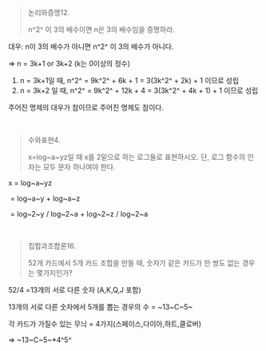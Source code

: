 > 논리와증명12. 
>
> n^2^ 이 3의 배수이면 n은 3의 배수임을 증명하라.

대우: n이 3의 배수가 아니면 n^2^ 이 3의 배수가 아니다.

=> n = 3k+1 or 3k+2 (k는 0이상의 정수)

1) n = 3k+1일 때, n^2^ = 9k^2^ + 6k + 1 = 3(3k^2^ + 2k) + 1 이므로 성립
2) n = 3k+2 일 때, n^2^ = 9k^2^ + 12k + 4 = 3(3k^2^ + 4k + 1) + 1 이므로 성립



주어진 명제의 대우가 참이므로 주어진 명제도 참이다.

<br>

> 수와표현4. 
>
> x=log~a~yz일 때 x를 2밑으로 하는 로그들로 표현하시오. 단, 로그 함수의 인자는 모두 문자 하나여야 한다.

x  = log~a~yz

​	= log~a~y + log~a~z

​	= log~2~y / log~2~a + log~2~z / log~2~a

<br>

> 집합과조합론16. 
>
> 52개 카드에서 5개 카드 조합을 만들 때, 숫자가 같은 카드가 한 쌍도 없는 경우는 몇가지인가?

52/4 =13개의 서로 다른 숫자 (A,K,Q,J 포함)

13개의 서로 다른 숫자에서 5개를 뽑는 경우의 수 = ~13~C~5~

각 카드가 가질수 있는 무늬 = 4가지(스페이스,다이아,하트,클로버)

=> ~13~C~5~*4^5^

